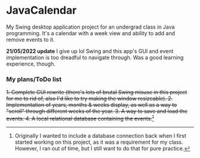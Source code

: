 # JavaCalendar
My Swing desktop application project for an undergrad class in Java programming. It's a calendar with a week view and ability to add and remove events to it.

**21/05/2022 update**
I give up lol Swing and this app's GUI and event implementation is too dreadful to navigate through. Was a good learning experience, though.
### My plans/ToDo list
~~1. Complete GUI rewrite (there's lots of brutal Swing misuse in this project for me to rid of, also I'd like to try making the window resizeable).
2. Implementation of years, months & weeks display, as well as a way to "scroll" through different weeks of the year.
3. A way to save and load the events.
4. A local relational database containing the events.[^1]~~



[^1]: Originally I wanted to include a database connection back when I first started working on this project, as it was a requirement for my class. However, I ran out of time, but I still want to do that for pure practice.

